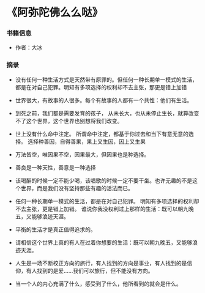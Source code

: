 # 《阿弥陀佛么么哒》

### 书籍信息

- 作者：大冰

### 摘录

- 没有任何一种生活方式是天然带有原罪的。但任何一种长期单一模式的生活，都是在对自己犯罪。明知有多项选择的权利却不去主张，那更是错上加错

- 世界很大，有故事的人很多。每个有故事的人都有一个共性：他们有生活。

- 到死之前，我们都是需要发育的孩子， 从未长大，也从未停止生长，就算改变 不了这个世界，这个世界也别想将我们改变。

- 世上没有什么命中注定。 所谓命中注定，都基于你过去和当下有意无意的选择。 选择种善因，自得善果，果上又生因，因上又生果

- 万法皆空，唯因果不空，因果最大，但因果也是种选择。

- 善良是一种天性，善意是一种选择

- 该喝醉的时候一定不能少喝，该唱歌的时候一定不要干坐。也许无趣的不是这个世界，而是我们没有坚持那些有趣的活法而已。

- 任何一种长期单一模式的生活，都是在对自己犯罪。 明知有多项选择的权利却不去主张，更是错上加错。 谁说你我没权利过上那样的生活：既可以朝九晚五，又能够浪迹天涯。

- 平衡的生活才是真正值得追求的。

- 请相信这个世界上真的有人在过着你想要的生活：既可以朝九晚五，又能够浪迹天涯。

- 人生是一场不断校正方向的旅行，有人找到的方向是事业，有人找到的是信仰，有人找到的是爱……我们可以旅行，但不能没有方向。

- 当一个人的内心充满了什么，感受到了什么，他所看到的就会是什么。